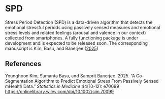 # SPD

Stress Period Detection (SPD) is a data-driven algorithm that detects the emotional stressful periods using passively sensed measures and emotional stress levels and related feelings (arousal and valence in our context) collected from smartphones.  A fully functioning package is under development and is expected to be released soon. The corresponding manuscript is Kim, Basu, and Banerjee ([2025](#ref-spd))

## References

<div id="ref-spd" class="references">

Younghoon Kim, Sumanta Basu, and Samprit Banerjee. 2025. “A Co-Segmentation Algorithm to Predict Emotional Stress From Passively Sensed mHealth Data.” *Statistics in Medicine* 44(10-12): e70099 <https://onlinelibrary.wiley.com/doi/10.1002/sim.70099>
